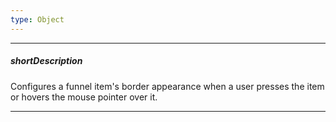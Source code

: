 ```yaml
---
type: Object
---
```

---
##### shortDescription
Configures a funnel item's border appearance when a user presses the item or hovers the mouse pointer over it.

---
